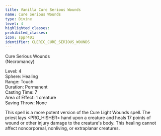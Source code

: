 ```yaml
---
title: Vanilla Cure Serious Wounds
name: Cure Serious Wounds
type: Divine
level: 4
highlighted_classes: 
prohibited_classes: 
icon: sppr401
identifier: CLERIC_CURE_SERIOUS_WOUNDS
---
```

Cure Serious Wounds  
(Necromancy)  
  
Level: 4  
Sphere: Healing   
Range: Touch   
Duration: Permanent   
Casting Time: 7   
Area of Effect: 1 creature   
Saving Throw: None   
  
This spell is a more potent version of the Cure Light Wounds spell. The priest lays &lt;PRO_HISHER&gt; hand upon a creature and heals 17 points of wound or other injury damage to the creature's body. This healing cannot affect noncorporeal, nonliving, or extraplanar creatures.  
